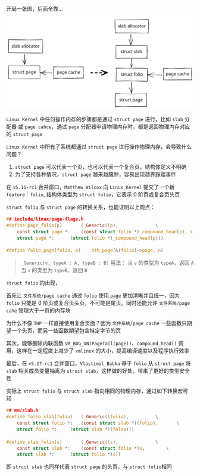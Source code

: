 开局一张图，后面全靠...

![folio outline](../resources/picture/folio.excalidraw.svg)

`Linux Kernel` 中任何操作内存的步骤都是通过 `struct page` 进行，比如 `slab` 分配器 或 `page cahce`，通过 `page` 分配器申请物理内存时，都是返回物理内存对应的 `struct page`

`Linux Kernel` 中所有子系统都通过 `struct page` 进行操作物理内存，会导致什么问题？

1. `struct page` 可以代表一个页，也可以代表一个复合页，结构体定义不明确
2. 为了支持各种情况，`struct page` 越来越臃肿，容易出现越界踩踏事件

在 `v5.16-rc1` 合并窗口，`Matthew Wilcox` 向 `Linux Kernel` 提交了一个新 `feature`：`folio`, 结构体类型为 `struct folio`，它表示 0 阶页或复合页头页

`struct folio` 与 `struct page` 的转换关系，也能证明以上观点：

```c
## include/linux/page-flags.h
#define page_folio(p)		(_Generic((p),				\
	const struct page *:	(const struct folio *)_compound_head(p), \
	struct page *:		(struct folio *)_compound_head(p)))

#define folio_page(folio, n)	nth_page(&(folio)->page, n)
```

> `_Generic(v, typeA : A, typeB : B)` 用法：
> 当 `v` 的类型为 `typeA`，返回 `A`
> 当 `v` 的类型为 `typeB`，返回 `B`

`struct folio` 的出现，

首先让 `文件系统/page cache` 通过 `folio` 使用 `page` 更加清晰并且统一，因为 `folio` 只能是 0 阶页或复合页头页，不可能是尾页。同时还能允许 `文件系统/page cahe` 管理大于一页的内存块

为什么不像 `THP` 一样直接使用复合页面？因为 `文件系统/page cache` 一些函数只期望一个头页，而另一些函数期望包含特定字节的页

其次，能够删除内联函数 `VM_BUG_ON(PageTail(page))`、`compound_head()` 调用，这样在一定程度上减少了 `vmlinux` 的大小，提高编译速度以及程序执行效率

最后，在 `v5.17-rc1` 合并窗口，`Vlastimil Babka` 基于 `folio` 从 `struct page` 将 `slab` 相关成员变量抽离为 `struct slab`，这样做的好处，带来了更好的类型安全性

实际上 `struct folio` 与 `struct slab` 指向相同的物理内存，通过如下转换宏可知：

```c
## mm/slab.h
#define folio_slab(folio)	(_Generic((folio),			\
	const struct folio *:	(const struct slab *)(folio),		\
	struct folio *:		(struct slab *)(folio)))

#define slab_folio(s)		(_Generic((s),				\
	const struct slab *:	(const struct folio *)s,		\
	struct slab *:		(struct folio *)s))
```

即 `struct slab` 也同样代表 `struct page` 的头页，与 `struct folio`相同
